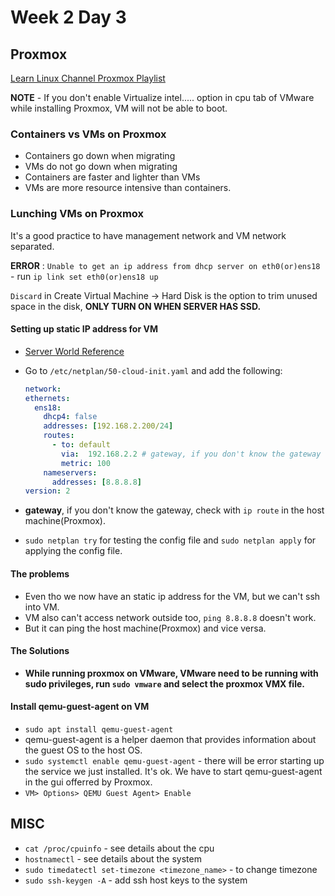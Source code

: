 # Week 2 Day 3

## Proxmox

[Learn Linux Channel Proxmox Playlist](https://www.youtube.com/playlist?list=PLT98CRl2KxKHnlbYhtABg6cF50bYa8Ulo)

**NOTE** - If you don't enable Virtualize intel..... option in cpu tab of VMware while installing Proxmox, VM will not be able to boot.

### Containers vs VMs on Proxmox

* Containers go down when migrating
* VMs do not go down when migrating
* Containers are faster and lighter than VMs
* VMs are more resource intensive than containers.

### Lunching VMs on Proxmox

It's a good practice to have management network and VM network separated.

**ERROR** : `Unable to get an ip address from dhcp server on eth0(or)ens18` - run `ip link set eth0(or)ens18 up`

`Discard` in Create Virtual Machine -> Hard Disk is the option to trim unused space in the disk, **ONLY TURN ON WHEN SERVER HAS SSD.**

#### Setting up static IP address for VM

* [Server World Reference](https://www.server-world.info/en/note?os=Ubuntu_24.04&p=initial_conf&f=3)

* Go to `/etc/netplan/50-cloud-init.yaml` and add the following:

    ```yaml
    network:
    ethernets:
      ens18:
        dhcp4: false
        addresses: [192.168.2.200/24]
        routes:
          - to: default
            via:  192.168.2.2 # gateway, if you don't know the gateway check with `ip route` in the host machine(Proxmox).
            metric: 100
        nameservers:
          addresses: [8.8.8.8]
    version: 2
    ```

* **gateway**, if you don't know the gateway, check with `ip route` in the host machine(Proxmox).
* `sudo netplan try` for testing the config file and `sudo netplan apply` for applying the config file.

#### The problems

* Even tho we now have an static ip address for the VM, but we can't ssh into VM.
* VM also can't access network outside too, `ping 8.8.8.8` doesn't work.
* But it can ping the host machine(Proxmox) and vice versa.

#### The Solutions

* **While running proxmox on VMware, VMware need to be running with sudo privileges, run `sudo vmware` and select the proxmox VMX file.**

#### Install qemu-guest-agent on VM

* `sudo apt install qemu-guest-agent`
* qemu-guest-agent is a helper daemon that provides information about the guest OS to the host OS.
* `sudo systemctl enable qemu-guest-agent` - there will be error starting up the service we just installed. It's ok. We have to start qemu-guest-agent in the gui offerred by Proxmox.
* `VM> Options> QEMU Guest Agent> Enable`

## MISC

* `cat /proc/cpuinfo` - see details about the cpu
* `hostnamectl` - see details about the system
* `sudo timedatectl set-timezone <timezone_name>` - to change timezone
* `sudo ssh-keygen -A` - add ssh host keys to the system

